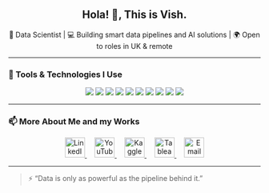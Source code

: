 <h2 align="center">Hola! 👋, This is Vish.</h2>
<p align="center">
  🚀 Data Scientist | 💻 Building smart data pipelines and AI solutions | 🌍 Open to roles in UK & remote
</p>

---

### 🔧 Tools & Technologies I Use

<p align="center">
  <img src="https://img.shields.io/badge/Python-3776AB?style=flat&logo=python&logoColor=white"/>
  <img src="https://img.shields.io/badge/Selenium-43B02A?style=flat&logo=selenium&logoColor=white"/>
  <img src="https://img.shields.io/badge/BeautifulSoup-8C8C8C?style=flat&logo=beautifulsoup&logoColor=white"/>
  <img src="https://img.shields.io/badge/Pandas-150458?style=flat&logo=pandas&logoColor=white"/>
  <img src="https://img.shields.io/badge/OpenAI_Gym-000000?style=flat&logo=openai&logoColor=white"/>
  <img src="https://img.shields.io/badge/PowerBI-F2C811?style=flat&logo=powerbi&logoColor=black"/>
  <img src="https://img.shields.io/badge/Tableau-E97627?style=flat&logo=tableau&logoColor=white"/>
  <img src="https://img.shields.io/badge/Streamlit-FF4B4B?style=flat&logo=streamlit&logoColor=white"/>
  <img src="https://img.shields.io/badge/GitHub-181717?style=flat&logo=github&logoColor=white"/>
  <img src="https://img.shields.io/badge/SQL-4479A1?style=flat&logo=mysql&logoColor=white"/>
</p>

---

### 📫 More About Me and my Works

<p align="center">
  <a href="https://www.linkedin.com/in/vishnupriyan-/" target="_blank">
    <img src="https://cdn.jsdelivr.net/gh/devicons/devicon/icons/linkedin/linkedin-original.svg" alt="LinkedIn" width="40" height="40"/>
  </a>
  &nbsp;&nbsp;&nbsp;
  <a href="https://www.youtube.com/c/vishnupriyanFilms/videos" target="_blank">
    <img src="https://img.icons8.com/color/48/000000/youtube-play.png" alt="YouTube" width="40" height="40"/>
  </a>
  &nbsp;&nbsp;&nbsp;
  <a href="https://www.kaggle.com/vishnupriyan7" target="_blank">
    <img src="https://www.vectorlogo.zone/logos/kaggle/kaggle-icon.svg" alt="Kaggle" width="40" height="40"/>
  </a>
  &nbsp;&nbsp;&nbsp;
  <a href="https://public.tableau.com/app/profile/vishnupriyan.t.v/vizzes" target="_blank">
    <img src="https://upload.wikimedia.org/wikipedia/commons/4/4b/Tableau_Logo.png" alt="Tableau" width="40" height="40"/>
  </a>
  </a>
  &nbsp;&nbsp;&nbsp;
  <a href="mailto:vishnupriyantvijayan@gmail.com" target="_blank">
    <img src="https://img.icons8.com/ios-filled/50/ffffff/new-post.png" alt="Email" width="40" height="40"/>
  </a>
</p>

---

> ⚡ “Data is only as powerful as the pipeline behind it.”
